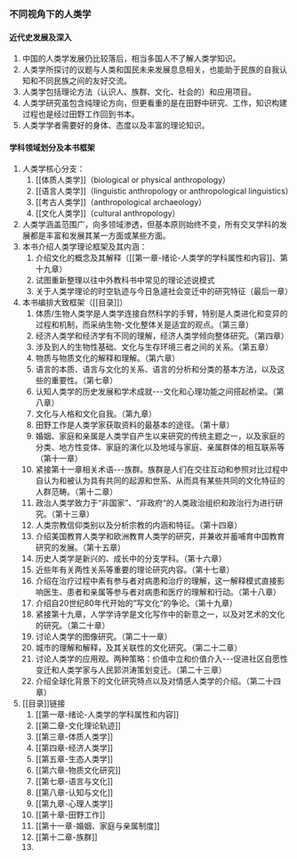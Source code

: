 ### 不同视角下的人类学
#### 近代史发展及深入
1. 中国的人类学发展仍比较落后，相当多国人不了解人类学知识。
2. 人类学所探讨的议题与人类和国民未来发展息息相关，也能助于民族的自我认知和不同民族之间的友好交流。
3. 人类学包括理论方法（认识人、族群、文化、社会的）和应用项目。
4. 人类学研究虽包含纯理论方向，但更看重的是在田野中研究、工作，知识构建过程也是经过田野工作回到书本。
5. 人类学学者需要好的身体、态度以及丰富的理论知识。
#### 学科领域划分及本书框架
1. 人类学核心分支：
	1. [[体质人类学]]（biological or physical anthropology）
	2. [[语言人类学]]（linguistic anthropology or anthropological linguistics）
	3. [[考古人类学]]（anthropological archaeology）
	4. [[文化人类学]]（cultural anthropology）
2. 人类学涵盖范围广，向多领域渗透，但基本原则始终不变，所有交叉学科的发展都是丰富和发展其某一方面或某些方面。
3. 本书介绍人类学理论框架及其内涵：
	1. 介绍文化的概念及其解释（[[第一章-绪论-人类学的学科属性和内容]]、第十九章）
	2. 试图重新整理以往中外教科书中常见的理论述说模式
	3. 关于人类学理论的时空轨迹与今日急遽社会变迁中的研究特征（最后一章）
4. 本书编排大致框架（[[目录]]）
	1. 体质/生物人类学是人类学连接自然科学的手臂，特别是人类进化和变异的过程和机制，而采纳生物-文化整体关是适宜的观点。（第三章）
	2. 经济人类学和经济学有不同的理解，经济人类学倾向整体研究。（第四章）
	3. 涉及到人的生物性基础、文化与生存环境三者之间的关系。（第五章）
	4. 物质与物质文化的解释和理解。（第六章）
	5. 语言的本质、语言与文化的关系、语言的分析和分类的基本方法，以及这些的重要性。（第七章）
	6. 认知人类学的历史发展和学术成就---文化和心理功能之间搭起桥梁。（第八章）
	7. 文化与人格和文化自我。（第九章）
	8. 田野工作是人类学家获取资料的最基本的途径。（第十章）
	9. 婚姻、家庭和亲属是人类学自产生以来研究的传统主题之一，以及家庭的分类、地方性变体、家庭的演化以及地域与家庭、亲属群体的相互联系等（第十一章）
	10. 紧接第十一章相关术语---族群。族群是人们在交往互动和参照对比过程中自认为和被认为具有共同的起源和世系、从而具有某些共同的文化特征的人群范畴。（第十二章）
	11. 政治人类学致力于“非国家”、“非政府“的人类政治组织和政治行为进行研究。（第十三章）
	12. 人类宗教信仰类别以及分析宗教的内涵和特征。（第十四章）
	13. 介绍美国教育人类学和欧洲教育人类学的研究，并兼收并蓄哺育中国教育研究的发展。（第十五章）
	14. 历史人类学是新兴的、成长中的分支学科。（第十六章）
	15. 近些年有关两性关系等重要的理论研究内容。（第十七章）
	16. 介绍在治疗过程中素有参与者对病患和治疗的理解，这一解释模式直接影响医生、患者和亲属等参与者对病患和医疗的理解和行动。（第十八章）
	17. 介绍自20世纪80年代开始的”写文化“的争论。（第十九章）
	18. 紧接第十九章，人学学诗学是文化写作中的新意之一，以及对艺术的文化的研究。（第二十章）
	19. 讨论人类学的图像研究。（第二十一章）
	20. 城市的理解和解释，及其关联性的文化研究。（第二十二章）
	21. 讨论人类学的应用观。两种策略：价值中立和价值介入---促进社区自愿性变迁和人类学家与人民郭洪涛策划变迁。（第二十三章）
	22. 介绍全球化背景下的文化研究特点以及对情感人类学的介绍。（第二十四章）
5. [[目录]]链接
	1. [[第一章-绪论-人类学的学科属性和内容]]
	2. [[第二章-文化理论轨迹]]
	3. [[第三章-体质人类学]]
	4. [[第四章-经济人类学]]
	5. [[第五章-生态人类学]]
	6. [[第六章-物质文化研究]]
	7. [[第七章-语言与文化]]
	8. [[第八章-认知与文化]]
	9. [[第九章-心理人类学]]
	10. [[第十章-田野工作]]
	11. [[第十一章-婚姻、家庭与亲属制度]]
	12. [[第十二章-族群]]
	13. 
